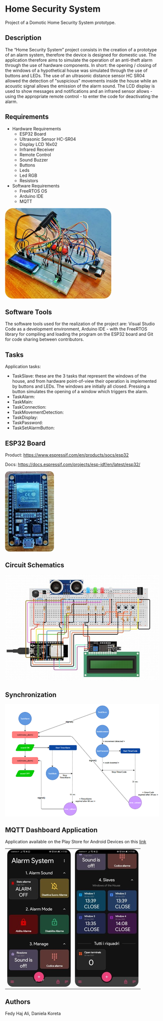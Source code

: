 # Home Security System
Project of a Domotic Home Security System prototype.

## Description

The “Home Security System” project consists in the creation of a prototype of an alarm system, therefore the device is designed for domestic use. The application therefore aims to simulate the operation of an anti-theft alarm through the use of hardware components. In short: the opening / closing of the windows of a hypothetical house was simulated through the use of buttons and LEDs. The use of an ultrasonic distance sensor HC SR04 allowed the detection of "suspicious" movements inside the house while an acoustic signal allows the emission of the alarm sound. The LCD display is used to show messages and notifications and an infrared sensor allows - using the appropriate remote control - to enter the code for deactivating the alarm.

## Requirements

- Hardware Requirements
    - ESP32 Board
    - Ultrasonic Sensor HC-SR04
    - Display LCD 16x02
    - Infrared Receiver
    - Remote Control
    - Sound Buzzer
    - Buttons
    - Leds
    - Led RGB
    - Resistors
- Software Requirements
    - FreeRTOS OS
    - Arduino IDE
    - MQTT 

![img3](./imgs/img3.jpg)

## Software Tools

The software tools used for the realization of the project are: Visual Studio Code as a development environment, Arduino IDE - with the FreeRTOS library for compiling and loading the program on the ESP32 board and Git for code sharing between contributors.
## Tasks

Application tasks:
- TaskSlave: these are the 3 tasks that represent the windows of the house, and from hardware point-of-view their operation is implemented by buttons and LEDs. The windows are initially all closed. Pressing a button simulates the opening of a window which triggers the alarm.
- TaskAlarm:
- TaskMain:
- TaskConnection:
- TaskMovementDetection:
- TaskDisplay:
- TaskPassword:
- TaskSetAlarmButton:

## ESP32 Board

Product: https://www.espressif.com/en/products/socs/esp32

Docs: https://docs.espressif.com/projects/esp-idf/en/latest/esp32/

![img2](./imgs/img2.jpg)

## Circuit Schematics

![img4](./imgs/img4.jpg)

## Synchronization

![img7](./imgs/img7.jpg)

## MQTT Dashboard Application

Application available on the Play Store for Android Devices on this [link](https://play.google.com/store/apps/details?id=com.app.vetru.mqttdashboard)

<table>
  <tr>
    <td valign="top"><img src="./imgs/img5.jpg"/></td>
    <td valign="top"><img src="./imgs/img6.jpg"/></td>
  </tr>
</table>

## Authors

Fedy Haj Ali, Daniela Koreta

